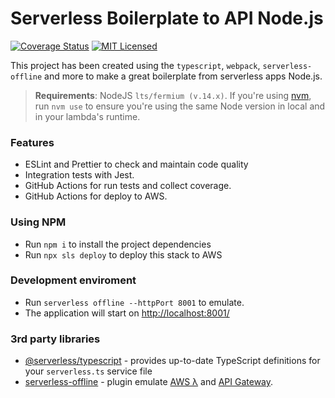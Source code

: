 # Serverless Boilerplate to API Node.js

[![Coverage Status](https://coveralls.io/repos/github/odanieldcs/serverless-boilerplate/badge.svg)](https://coveralls.io/github/odanieldcs/serverless-boilerplate)
[![MIT Licensed](https://img.shields.io/badge/license-MIT-green.svg)](https://tldrlegal.com/license/mit-license)

This project has been created using the `typescript`, `webpack`, `serverless-offline` and more to make a great boilerplate from serverless apps Node.js.

> **Requirements**: NodeJS `lts/fermium (v.14.x)`. If you're using [nvm](https://github.com/nvm-sh/nvm), run `nvm use` to ensure you're using the same Node version in local and in your lambda's runtime.

### Features

- ESLint and Prettier to check and maintain code quality
- Integration tests with Jest.
- GitHub Actions for run tests and collect coverage.
- GitHub Actions for deploy to AWS.

### Using NPM

- Run `npm i` to install the project dependencies
- Run `npx sls deploy` to deploy this stack to AWS

### Development enviroment

- Run `serverless offline --httpPort 8001` to emulate.
- The application will start on [http://localhost:8001/](http://localhost:8001/)

### 3rd party libraries

- [@serverless/typescript](https://github.com/serverless/typescript) - provides up-to-date TypeScript definitions for your `serverless.ts` service file
- [serverless-offline](https://github.com/dherault/serverless-offline) - plugin emulate [AWS λ](https://aws.amazon.com/lambda) and [API Gateway](https://aws.amazon.com/api-gateway).
